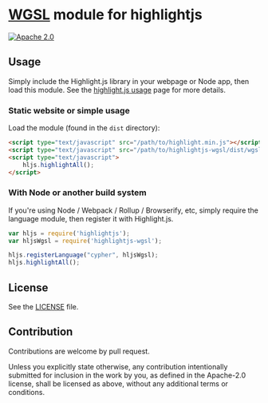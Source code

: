 # [WGSL](https://www.w3.org/TR/WGSL/) module for highlightjs

[![Apache 2.0](https://img.shields.io/badge/license-Apache-blue.svg)](#license)

## Usage

Simply include the Highlight.js library in your webpage or Node app, then load this module.
See the [highlight.js usage](https://github.com/highlightjs/highlight.js#basic-usage) page
for more details.

### Static website or simple usage

Load the module (found in the `dist` directory):

```html
<script type="text/javascript" src="/path/to/highlight.min.js"></script>
<script type="text/javascript" src="/path/to/highlightjs-wgsl/dist/wgsl.min.js"></script>
<script type="text/javascript">
	hljs.highlightAll();
</script>
```

### With Node or another build system

If you're using Node / Webpack / Rollup / Browserify, etc, simply require the language
module, then register it with Highlight.js.

```javascript
var hljs = require('highlightjs');
var hljsWgsl = require('highlightjs-wgsl');

hljs.registerLanguage("cypher", hljsWgsl);
hljs.highlightAll();
```

## License

See the [LICENSE](/LICENSE.md) file.

## Contribution

Contributions are welcome by pull request.

Unless you explicitly state otherwise, any contribution intentionally submitted
for inclusion in the work by you, as defined in the Apache-2.0 license, shall be
licensed as above, without any additional terms or conditions.
